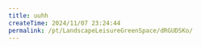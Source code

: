 ```yaml
---
title: uuhh
createTime: 2024/11/07 23:24:44
permalink: /pt/LandscapeLeisureGreenSpace/dRGUDSKo/
---
```

